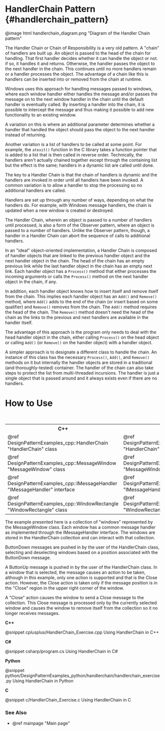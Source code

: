 # HandlerChain Pattern {#handlerchain_pattern}

@image html handlerchain_diagram.png "Diagram of the Handler Chain pattern"

The Handler Chain or Chain of Responsibility is a very old pattern.
A "chain" of handlers are built up.  An object is passed to the head of the
chain for handling.  That first handler decides whether it can handle the
object or not.  if so, it handles it and returns.  Otherwise, the handler
passes the object to the next handler in the chain.  This continues until
no more handlers remain or a handler processes the object.  The advantage
of a chain like this is handlers can be inserted into or removed from the
chain at runtime.

Windows uses this approach for handling messages passed to windows, where
each window handler either handles the message and/or passes the message
on to the next window handler in the chain until the default handler is
eventually called.  By inserting a handler into the chain, it is possible
to intercept the message and thus making it possible to add new
functionality to an existing window.

A variation on this is where an additional parameter determines whether a
handler that handled the object should pass the object to the next handler
instead of returning.

Another variation is a list of handlers to be called at some point.  For
example, the `atexit()` function in the C library takes a function pointer that
is added to a list that is then called in reverse order.  Technically, the
handlers aren't actually chained together except through the containing
list but the effect is the same; handlers in a dynamic list are called
until done.

The key to a Handler Chain is that the chain of handlers is dynamic and the
handlers are invoked in order until all handlers have been invoked.  A
common variation is to allow a handler to stop the processing so no
additional handlers are called.

Handlers are set up through any number of ways, depending on what the
handlers do.  For example, with Windows message handlers, the chain is
updated when a new window is created or destroyed.

The Handler Chain, wherein an object is passed to a number of handlers
until processed, is also a form of the Observer pattern, where an object
is passed to a number of handlers.  Unlike the Observer pattern, though,
a handler in a Handler Chain can abort the sequence of calls to additional
handlers.

In an "ideal" object-oriented implementation, a Handler Chain is composed
of handler objects that are linked to the previous handler object and the next
handler object in the chain.  The head of the chain has an empty previous
link while the last handler object in the chain has an empty next link.
Each handler object has a `Process()` method that either processes the incoming
arguments or calls the `Process()` method on the next handler object in the
chain, if any.

In addition, each handler object knows how to insert itself and remove
itself from the chain.  This implies each handler object has an `Add()` and
`Remove()` method, where `Add()` adds to the end of the chain (or insert based
on some qualifier) and `Remove()` removes from the chain.  The `Add()` method
requires the head of the chain.  The `Remove()` method doesn't need the head
of the chain as the links to the previous and next handlers are available in
the handler itself.

The advantage of this approach is the program only needs to deal with the
head handler object in the chain, either calling `Process()` on the head object
or calling `Add()` (or `Remove()` on the handler object) with a handler object.

A simpler approach is to designate a different class to handle the chain.
An instance of this class has the necessary `Process()`, `Add()`, and `Remove()`
methods on it but internally the handler objects are stored in a traditional
(and thoroughly-tested) container.  The handler of the chain can also take steps
to protect the list from multi-threaded incursions.  The handler is just a
single object that is passed around and it always exists even if there are no
handlers.

# How to Use

<table>
<caption>Links to the Handler Chain classes</caption>
<tr>
  <th>C++
  <th>C#
  <th>Python
  <th>C
<tr>
  <td>@ref DesignPatternExamples_cpp::HandlerChain "HandlerChain" class
  <td>@ref DesignPatternExamples_csharp.HandlerChain "HandlerChain" class
  <td>@ref DesignPatternExamples_python.handlerchain.handlerchain_class.HandlerChain "HandlerChain" class
  <td>HandlerChain_SendMessage()<br>
      HandlerChain_AddWindow()<br>
      HandlerChain_RemoveWindow()
<tr>
  <td>@ref DesignPatternExamples_cpp::MessageWindow "MessageWindow" class
  <td>@ref DesignPatternExamples_cpp::MessageWindow "MessageWindow" class
  <td>@ref DesignPatternExamples_python.handlerchain.handlerchain_messagewindow_class.MessageWindow "MessageWindow" class
  <td>@ref MessageWindow structure<br>
      MessageWindow_Create()<br>
      MessageWindow_Destroy()
<tr>
  <td>@ref DesignPatternExamples_cpp::IMessageHandler "IMessageHandler" interface
  <td>@ref DesignPatternExamples_csharp::IMessageHandler "IMessageHandler" interface
  <td>@ref DesignPatternExamples_python.handlerchain.handlerchain_class.IMessageHandler "IMessageHandler" interface
  <td>MessageWindow_ProcessMessage()
<tr>
  <td>@ref DesignPatternExamples_cpp::WindowRectangle "WindowRectangle" class
  <td>@ref DesignPatternExamples_csharp.WindowRectangle "WindowRectangle" class
  <td>@ref DesignPatternExamples_python.handlerchain.handlerchain_messagewindow_class.WindowRectangle "WindowRectangle" class
  <td>WindowRectangle structure<br>
      WindowRectangle_PointInside()
</table>

The example presented here is a collection of "windows" represented by the
MessageWindow class.  Each window has a common message handler as
implemented through the IMessageHandler interface.  The windows are stored
in the HandlerChain collection and can interact with that collection.

ButtonDown messages are pushed in by the user of the HandlerChain class,
selecting and deselecting windows based on a position associated with the
ButtonDown message.

A ButtonUp message is pushed in by the user of the HandlerChain class.  In a
window that is selected, the message causes an action to be taken, although
in this example, only one action is supported and that is the Close action.
However, the Close action is taken only if the message position is in the
"Close" region in the upper right corner of the window.

A "Close" action causes the window to send a Close message to the
collection.  This Close message is processed only by the currently selected
window and causes the window to remove itself from the collection so it no
longer receives messages.

__C++__

@snippet cplusplus/HandlerChain_Exercise.cpp Using HandlerChain in C++

__C#__

@snippet csharp/program.cs Using HandlerChain in C#

__Python__

@snippet python/DesignPatternExamples_python/handlerchain/handlerchain_exercise.py Using HandlerChain in Python

__C__

@snippet c/HandlerChain_Exercise.c Using HandlerChain in C

### See Also
- @ref mainpage "Main page"
